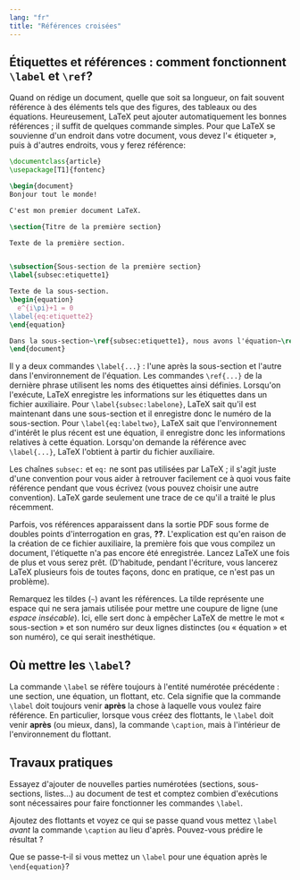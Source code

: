 ```yaml
---
lang: "fr"
title: "Références croisées"
---
```


## Étiquettes et références : comment fonctionnent `\label` et `\ref`?

Quand on rédige un document, quelle que soit sa longueur, on fait souvent
référence à des éléments tels que des figures, des tableaux ou des équations.
Heureusement, LaTeX peut ajouter automatiquement les bonnes références ;
il suffit de quelques commande simples. Pour que LaTeX se souvienne d'un endroit
dans votre document, vous devez l'« étiqueter », puis à d'autres endroits,
vous y ferez référence:

```latex
\documentclass{article}
\usepackage[T1]{fontenc}

\begin{document}
Bonjour tout le monde!

C'est mon premier document LaTeX.

\section{Titre de la première section}

Texte de la première section.


\subsection{Sous-section de la première section}
\label{subsec:etiquette1}

Texte de la sous-section.
\begin{equation}
  e^{i\pi}+1 = 0
\label{eq:etiquette2}
\end{equation}

Dans la sous-section~\ref{subsec:etiquette1}, nous avons l'équation~\ref{eq:etiquette2}.
\end{document}
```

Il y a deux commandes `\label{...}` : l'une après la sous-section et l'autre
dans l'environnement de l'équation. Les commandes `\ref{...}` de la dernière
phrase utilisent les noms des étiquettes ainsi définies. Lorsqu'on l'exécute,
LaTeX enregistre les informations sur les étiquettes dans un fichier auxiliaire.
Pour `\label{subsec:labelone}`, LaTeX sait qu'il est maintenant dans une
sous-section et il enregistre donc le numéro de la sous-section.
Pour `\label{eq:labeltwo}`, LaTeX sait que l'environnement d'intérêt le plus
récent est une équation, il enregistre donc les informations relatives à cette
équation. Lorsqu'on demande la référence avec `\label{...}`, LaTeX l'obtient
à partir du fichier auxiliaire.

Les chaînes `subsec:` et `eq:` ne sont pas utilisées par LaTeX ; il s'agit juste
d'une convention pour vous aider à retrouver facilement ce à quoi vous faite
référence pendant que vous écrivez (vous pouvez choisir une autre convention).
LaTeX garde seulement une trace de ce qu'il a traité le plus récemment.

Parfois, vos références apparaissent dans la sortie PDF sous forme de doubles
points d'interrogation en gras, **??**. L'explication est qu'en raison de la
création de ce fichier auxiliaire, la première fois que vous compilez un
document, l'étiquette n'a pas encore été enregistrée. Lancez LaTeX une fois de
plus et vous serez prêt. (D'habitude, pendant l'écriture, vous lancerez LaTeX
plusieurs fois de toutes façons, donc en pratique, ce n'est pas un problème).

Remarquez les tildes (`~`) avant les références. La tilde représente une espace
qui ne sera jamais utilisée pour mettre une coupure de ligne (une
_espace insécable_). Ici, elle sert donc à empêcher LaTeX de mettre le mot
« sous-section » et son numéro sur deux lignes distinctes (ou « équation » et
son numéro), ce qui serait inesthétique.


## Où mettre les `\label`?

La commande `\label` se réfère toujours à l'entité numérotée précédente : une
section, une équation, un flottant, etc. Cela signifie que la commande `\label`
doit toujours venir **après** la chose à laquelle vous voulez faire référence.
En particulier, lorsque vous créez des flottants, le `\label` doit venir
**après** (ou mieux, dans), la commande `\caption`, mais à l'intérieur de
l'environnement du flottant.


## Travaux pratiques

Essayez d'ajouter de nouvelles parties numérotées (sections, sous-sections,
listes&hellip;) au document de test et comptez combien d'exécutions sont
nécessaires pour faire fonctionner les commandes `\label`.

Ajoutez des flottants et voyez ce qui se passe quand vous mettez `\label`
_avant_ la commande `\caption` au lieu d'après. Pouvez-vous prédire le résultat ?

Que se passe-t-il si vous mettez un `\label` pour une équation après le
`\end{equation}`?
